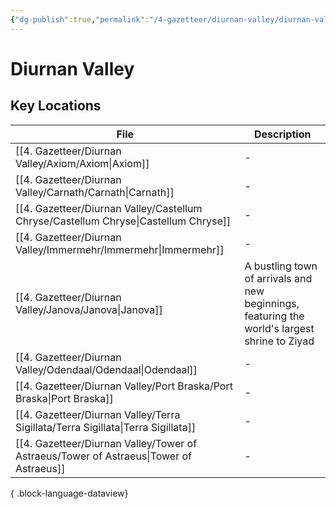 ```yaml
---
{"dg-publish":true,"permalink":"/4-gazetteer/diurnan-valley/diurnan-valley/","noteIcon":""}
---
```


# Diurnan Valley


## Key Locations 

| File                                                                                      | Description                                                                                   |
| ----------------------------------------------------------------------------------------- | --------------------------------------------------------------------------------------------- |
| [[4. Gazetteer/Diurnan Valley/Axiom/Axiom\|Axiom]]                                     | \-                                                                                            |
| [[4. Gazetteer/Diurnan Valley/Carnath/Carnath\|Carnath]]                               | \-                                                                                            |
| [[4. Gazetteer/Diurnan Valley/Castellum Chryse/Castellum Chryse\|Castellum Chryse]]    | \-                                                                                            |
| [[4. Gazetteer/Diurnan Valley/Immermehr/Immermehr\|Immermehr]]                         | \-                                                                                            |
| [[4. Gazetteer/Diurnan Valley/Janova/Janova\|Janova]]                                  | A bustling town of arrivals and new beginnings, featuring the world's largest shrine to Ziyad |
| [[4. Gazetteer/Diurnan Valley/Odendaal/Odendaal\|Odendaal]]                            | \-                                                                                            |
| [[4. Gazetteer/Diurnan Valley/Port Braska/Port Braska\|Port Braska]]                   | \-                                                                                            |
| [[4. Gazetteer/Diurnan Valley/Terra Sigillata/Terra Sigillata\|Terra Sigillata]]       | \-                                                                                            |
| [[4. Gazetteer/Diurnan Valley/Tower of Astraeus/Tower of Astraeus\|Tower of Astraeus]] | \-                                                                                            |

{ .block-language-dataview}